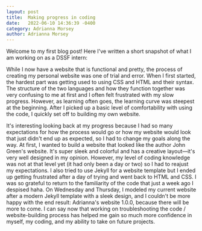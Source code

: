 ```yaml
---
layout: post
title:  Making progress in coding
date:   2022-06-10 14:36:39 -0400
category: Adrianna Morsey
author: Adrianna Morsey
---
```


Welcome to my first blog post! Here I've written a short snapshot of what I am working on as a DSSF intern:

While I now have a website that is functional and pretty, the process of creating my personal website was one of trial and error. When I first started, the hardest part was getting used to using CSS and HTML and their syntax. The structure of the two languages and how they function together was very confusing to me at first and I often felt frustrated with my slow progress. However, as learning often goes, the learning curve was steepest at the beginning. After I picked up a basic level of comfortability with using the code, I quickly set off to building my own website. 

It's interesting looking back at my progress because I had so many expectations for how the process would go or how my website would look that just didn't end up as expected, so I had to change my goals along the way. At first, I wanted to build a website that looked like the author John Green's website. It's super sleek and colorful and has a creative layout—it's very well designed in my opinion. However, my level of coding knowledge was not at that level yet (it had only been a day or two) so I had to reajust my expectations. I also tried to use Jekyll for a website template but I ended up getting frustrated after a day of trying and went back to HTML and CSS. I was so grateful to return to the familiarity of the code that just a week ago I despised haha. On Wednesday and Thursday, I modeled my current website after a modern Jekyll template with a sleek design, and I couldn't be more happy with the end result: Adrianna's website 1.0.0, because there will be more to come. I can say now that working on troubleshooting the code / website-building process has helped me gain so much more confidence in myself, my coding, and my ability to take on future projects.
